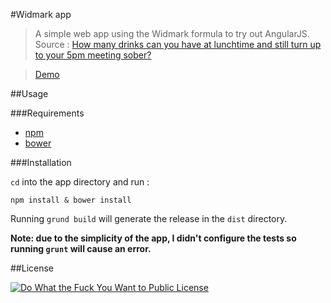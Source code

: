 #Widmark app
>A simple web app using the Widmark formula to try out AngularJS.
>Source : [How many drinks can you have at lunchtime and still turn up to your 5pm meeting sober?](https://theconversation.com/forget-perfect-pizzas-here-are-four-things-simple-maths-really-can-help-you-with-19794)

>[Demo](https://erisible.github.io/widmark-app)

##Usage

###Requirements

* [npm](https://npmjs.org/)
* [bower](http://bower.io/)

###Installation

`cd` into the app directory and run :
```
npm install & bower install
```

Running `grund build` will generate the release in the `dist` directory.

**Note: due to the simplicity of the app, I didn't configure the tests so running `grunt` will cause an error.**

##License

[![Do What the Fuck You Want to Public License](http://www.wtfpl.net/wp-content/uploads/2012/12/wtfpl-badge-4.png)](http://www.wtfpl.net/ "Do What the Fuck You Want to Public License")

